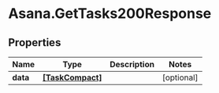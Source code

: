 # Asana.GetTasks200Response

## Properties

Name | Type | Description | Notes
------------ | ------------- | ------------- | -------------
**data** | [**[TaskCompact]**](TaskCompact.md) |  | [optional] 


